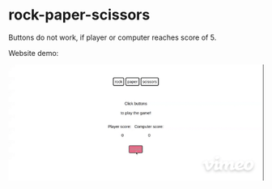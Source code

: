 # rock-paper-scissors

Buttons do not work, if player or computer reaches score of 5.

Website demo:

![](https://github.com/adamnorred/rock-paper-scissors/blob/main/demo.gif)
